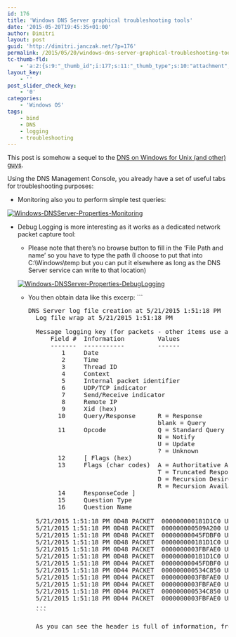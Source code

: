 ```yaml
---
id: 176
title: 'Windows DNS Server graphical troubleshooting tools'
date: '2015-05-20T19:45:35+01:00'
author: Dimitri
layout: post
guid: 'http://dimitri.janczak.net/?p=176'
permalink: /2015/05/20/windows-dns-server-graphical-troubleshooting-tools/
tc-thumb-fld:
    - 'a:2:{s:9:"_thumb_id";i:177;s:11:"_thumb_type";s:10:"attachment";}'
layout_key:
    - ''
post_slider_check_key:
    - '0'
categories:
    - 'Windows OS'
tags:
    - bind
    - DNS
    - logging
    - troubleshooting
---
```


This post is somehow a sequel to the [DNS on Windows for Unix (and other) guys](http://dimitri.janczak.net/2015/05/15/dns-on-windows-for-unix-and-other-guys/).

Using the DNS Management Console, you already have a set of useful tabs for troubleshooting purposes:

- Monitoring also you to perform simple test queries:

[![Windows-DNSServer-Properties-Monitoring](http://dimitri.janczak.net/wp-content/uploads/2015/05/Windows-DNSServer-Properties-Monitoring-259x300.png)](http://dimitri.janczak.net/wp-content/uploads/2015/05/Windows-DNSServer-Properties-Monitoring.png)

- Debug Logging is more interesting as it works as a dedicated network packet capture tool: 
    - Please note that there’s no browse button to fill in the ‘File Path and name’ so you have to type the path (I choose to put that into C:\\Windows\\temp but you can put it elsewhere as long as the DNS Server service can write to that location)
    
    [![Windows-DNSServer-Properties-DebugLogging](http://dimitri.janczak.net/wp-content/uploads/2015/05/Windows-DNSServer-Properties-DebugLogging1-262x300.png)](http://dimitri.janczak.net/wp-content/uploads/2015/05/Windows-DNSServer-Properties-DebugLogging1.png)
    
    
    - You then obtain data like this excerp: ```
        <pre class="lang:default decode:true" title="DNS Log file on Windows">DNS Server log file creation at 5/21/2015 1:51:18 PM
        Log file wrap at 5/21/2015 1:51:18 PM
        
        Message logging key (for packets - other items use a subset of these fields):
        	Field #  Information         Values
        	-------  -----------         ------
        	   1     Date
        	   2     Time
        	   3     Thread ID
        	   4     Context
        	   5     Internal packet identifier
        	   6     UDP/TCP indicator
        	   7     Send/Receive indicator
        	   8     Remote IP
        	   9     Xid (hex)
        	  10     Query/Response      R = Response
        	                             blank = Query
        	  11     Opcode              Q = Standard Query
        	                             N = Notify
        	                             U = Update
        	                             ? = Unknown
        	  12     [ Flags (hex)
        	  13     Flags (char codes)  A = Authoritative Answer
        	                             T = Truncated Response
        	                             D = Recursion Desired
        	                             R = Recursion Available
        	  14     ResponseCode ]
        	  15     Question Type
        	  16     Question Name
        
        5/21/2015 1:51:18 PM 0D48 PACKET  000000000181D1C0 UDP Rcv 10.250.2.246    0c6b   Q [0001   D   NOERROR] A      (10)sitecheck2(5)opera(3)com(0)
        5/21/2015 1:51:18 PM 0D48 PACKET  000000000509A200 UDP Snd 10.250.128.151  b94d   Q [0001   D   NOERROR] A      (10)sitecheck2(5)opera(3)com(0)
        5/21/2015 1:51:18 PM 0D48 PACKET  00000000045FDBF0 UDP Rcv 10.250.128.151  b94d R Q [8081   DR  NOERROR] A      (10)sitecheck2(5)opera(3)com(0)
        5/21/2015 1:51:18 PM 0D48 PACKET  000000000181D1C0 UDP Snd 10.250.2.246    0c6b R Q [8081   DR  NOERROR] A      (10)sitecheck2(5)opera(3)com(0)
        5/21/2015 1:51:18 PM 0D48 PACKET  0000000003FBFAE0 UDP Rcv 10.250.2.246    1425   Q [0001   D   NOERROR] A      (5)ctldl(13)windowsupdate(3)com(0)
        5/21/2015 1:51:18 PM 0D48 PACKET  000000000181D1C0 UDP Snd 10.250.128.151  b866   Q [0001   D   NOERROR] A      (5)a1621(1)g(6)akamai(3)net(0)
        5/21/2015 1:51:18 PM 0D44 PACKET  00000000045FDBF0 UDP Rcv 10.250.2.246    c556   Q [0001   D   NOERROR] A      (5)ctldl(13)windowsupdate(3)com(0)
        5/21/2015 1:51:18 PM 0D44 PACKET  000000000534C850 UDP Rcv 10.250.128.151  b866 R Q [8081   DR  NOERROR] A      (5)a1621(1)g(6)akamai(3)net(0)
        5/21/2015 1:51:18 PM 0D44 PACKET  0000000003FBFAE0 UDP Snd 10.250.2.246    c556 R Q [8081   DR  NOERROR] A      (5)ctldl(13)windowsupdate(3)com(0)
        5/21/2015 1:51:18 PM 0D44 PACKET  0000000003FBFAE0 UDP Snd 10.250.2.246    1425 R Q [8081   DR  NOERROR] A      (5)ctldl(13)windowsupdate(3)com(0)
        5/21/2015 1:51:18 PM 0D44 PACKET  000000000534C850 UDP Rcv 10.250.2.246    10ab   Q [0001   D   NOERROR] A      (10)duckduckgo(3)com(0)
        5/21/2015 1:51:18 PM 0D44 PACKET  0000000003FBFAE0 UDP Snd 10.250.128.151  a7cb   Q [0001   D   NOERROR] A      (10)duckduckgo(3)com(0)
        ...
        ```
        
        As you can see the header is full of information, from the time the log was taken/wrapped (these are local times to the server) to a complete reminder of the various fields you may encounter.
